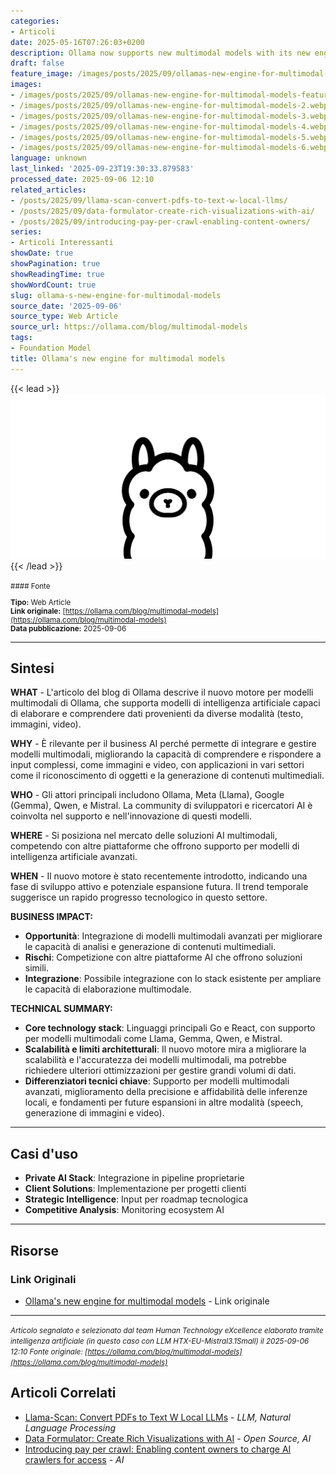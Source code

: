 ```yaml
---
categories:
- Articoli
date: 2025-05-16T07:26:03+0200
description: Ollama now supports new multimodal models with its new engine.
draft: false
feature_image: /images/posts/2025/09/ollamas-new-engine-for-multimodal-models-featured.webp
images:
- /images/posts/2025/09/ollamas-new-engine-for-multimodal-models-featured.webp
- /images/posts/2025/09/ollamas-new-engine-for-multimodal-models-2.webp
- /images/posts/2025/09/ollamas-new-engine-for-multimodal-models-3.webp
- /images/posts/2025/09/ollamas-new-engine-for-multimodal-models-4.webp
- /images/posts/2025/09/ollamas-new-engine-for-multimodal-models-5.webp
- /images/posts/2025/09/ollamas-new-engine-for-multimodal-models-6.webp
language: unknown
last_linked: '2025-09-23T19:30:33.879583'
processed_date: 2025-09-06 12:10
related_articles:
- /posts/2025/09/llama-scan-convert-pdfs-to-text-w-local-llms/
- /posts/2025/09/data-formulator-create-rich-visualizations-with-ai/
- /posts/2025/09/introducing-pay-per-crawl-enabling-content-owners/
series:
- Articoli Interessanti
showDate: true
showPagination: true
showReadingTime: true
showWordCount: true
slug: ollama-s-new-engine-for-multimodal-models
source_date: '2025-09-06'
source_type: Web Article
source_url: https://ollama.com/blog/multimodal-models
tags:
- Foundation Model
title: Ollama's new engine for multimodal models
---
```


{{< lead >}}
![Featured image](/images/posts/2025/09/ollamas-new-engine-for-multimodal-models-featured.webp)
{{< /lead >}}

<small>
#### Fonte

**Tipo:** Web Article  
**Link originale:** [https://ollama.com/blog/multimodal-models](https://ollama.com/blog/multimodal-models)  
**Data pubblicazione:** 2025-09-06

</small>

---

## Sintesi

**WHAT** - L'articolo del blog di Ollama descrive il nuovo motore per modelli multimodali di Ollama, che supporta modelli di intelligenza artificiale capaci di elaborare e comprendere dati provenienti da diverse modalità (testo, immagini, video).

**WHY** - È rilevante per il business AI perché permette di integrare e gestire modelli multimodali, migliorando la capacità di comprendere e rispondere a input complessi, come immagini e video, con applicazioni in vari settori come il riconoscimento di oggetti e la generazione di contenuti multimediali.

**WHO** - Gli attori principali includono Ollama, Meta (Llama), Google (Gemma), Qwen, e Mistral. La community di sviluppatori e ricercatori AI è coinvolta nel supporto e nell'innovazione di questi modelli.

**WHERE** - Si posiziona nel mercato delle soluzioni AI multimodali, competendo con altre piattaforme che offrono supporto per modelli di intelligenza artificiale avanzati.

**WHEN** - Il nuovo motore è stato recentemente introdotto, indicando una fase di sviluppo attivo e potenziale espansione futura. Il trend temporale suggerisce un rapido progresso tecnologico in questo settore.

**BUSINESS IMPACT:**
- **Opportunità**: Integrazione di modelli multimodali avanzati per migliorare le capacità di analisi e generazione di contenuti multimediali.
- **Rischi**: Competizione con altre piattaforme AI che offrono soluzioni simili.
- **Integrazione**: Possibile integrazione con lo stack esistente per ampliare le capacità di elaborazione multimodale.

**TECHNICAL SUMMARY:**
- **Core technology stack**: Linguaggi principali Go e React, con supporto per modelli multimodali come Llama, Gemma, Qwen, e Mistral.
- **Scalabilità e limiti architetturali**: Il nuovo motore mira a migliorare la scalabilità e l'accuratezza dei modelli multimodali, ma potrebbe richiedere ulteriori ottimizzazioni per gestire grandi volumi di dati.
- **Differenziatori tecnici chiave**: Supporto per modelli multimodali avanzati, miglioramento della precisione e affidabilità delle inferenze locali, e fondamenti per future espansioni in altre modalità (speech, generazione di immagini e video).

---

## Casi d'uso

- **Private AI Stack**: Integrazione in pipeline proprietarie
- **Client Solutions**: Implementazione per progetti clienti
- **Strategic Intelligence**: Input per roadmap tecnologica
- **Competitive Analysis**: Monitoring ecosystem AI

---



## Risorse

### Link Originali
- [Ollama's new engine for multimodal models](https://ollama.com/blog/multimodal-models) - Link originale


---

*<small>Articolo segnalato e selezionato dal team Human Technology eXcellence elaborato tramite intelligenza artificiale (in questo caso con LLM HTX-EU-Mistral3.1Small) il 2025-09-06 12:10
Fonte originale: [https://ollama.com/blog/multimodal-models](https://ollama.com/blog/multimodal-models)</small>*

## Articoli Correlati

- [Llama-Scan: Convert PDFs to Text W Local LLMs](/posts/2025/09/llama-scan-convert-pdfs-to-text-w-local-llms/) - *LLM, Natural Language Processing*
- [Data Formulator: Create Rich Visualizations with AI](/posts/2025/09/data-formulator-create-rich-visualizations-with-ai/) - *Open Source, AI*
- [Introducing pay per crawl: Enabling content owners to charge AI crawlers for access](/posts/2025/09/introducing-pay-per-crawl-enabling-content-owners/) - *AI*